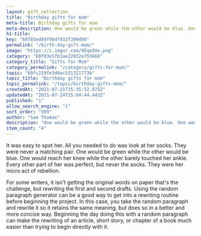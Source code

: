 ```yaml
---
layout: gift_collection
title: "Birthday gifts for mom"
meta-title: Birthday gifts for mom
meta-description: One would be green while the other would be blue. One would reach her knee while the other barely touched her ankle.
h1-title: 
key: "60f83ed89f98df033f390d99"
permalink: "/birth-day-gift-mom/"
image: "https://i.imgur.com/9EqeZmx.png"
category: "60f83e5fb3ae22032e755669"
category_title: "Gifts for Mom"
category_permalink: "/category/gifts-for-mom/"
topic: "60fc219fe3d4ec531321773b"
topic_title: "Birthday gifts for mom"
topic_permalink: "/topic/birthday-gifts-mom/"
createdAt: "2021-07-21T15:35:52.975Z"
updatedAt: "2021-07-24T15:04:44.443Z"
published: "1"
allow_search_engine: "1"
sort_order: "999"
author: "Sam Thomas"
description: "One would be green while the other would be blue. One would reach her knee while the other barely touched her ankle."
item_count: "4"
---
```


It was easy to spot her. All you needed to do was look at her socks. They were never a matching pair. One would be green while the other would be blue. One would reach her knee while the other barely touched her ankle. Every other part of her was perfect, but never the socks. They were her micro act of rebellion.

For some writers, it isn't getting the original words on paper that's the challenge, but rewriting the first and second drafts. Using the random paragraph generator can be a good way to get into a rewriting routine before beginning the project. In this case, you take the random paragraph and rewrite it so it retains the same meaning, but does so in a better and more concise way. Beginning the day doing this with a random paragraph can make the rewriting of an article, short story, or chapter of a book much easier than trying to begin directly with it.

